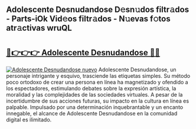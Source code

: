 ## Adolescente Desnudandose D𝚎sn𝚞dos filtr𝚊dos - Parts-iOk Vid𝚎os filtr𝚊dos - N𝚞evas f𝚘tos atr𝚊ctivas wruQL

# <h2><a href="http://mbblkz4.tromn.icu/?c=Adolescente+Desnudandose">🔗👉👉👉 Adolescente Desnudandose 🔗🔗</a></h2>

[![Adolescente Desnudandose nuevo](https://i.imgur.com/pEAQMta.gif)](http://mbblkz4.tromn.icu/?c=Adolescente+Desnudandose)
Adolescente Desnudandose, un personaje intrigante y esquivo, trasciende las etiquetas simples. Su método poco ortodoxo de crear una persona en línea ha magnetizado y ofendido a los espectadores, estimulando debates sobre la expresión artística, la moralidad y las complejidades de las sociedades virtuales. A pesar de la incertidumbre de sus acciones futuras, su impacto en la cultura en línea es palpable. Impulsado por una determinación inquebrantable y un encanto innegable, el alcance de Adolescente Desnudandose en la comunidad digital es ilimitado.
